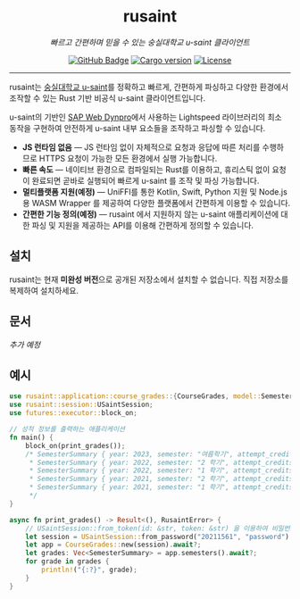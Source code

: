 <h1 align="center">rusaint</h1>
<p align="center" style="font-style: italic;">빠르고 간편하며 믿을 수 있는 숭실대학교 u-saint 클라이언트</p>
<p align="center">
    <a href="https://github.com/EATSTEAK/rusaint"><img alt="GitHub Badge" src="https://img.shields.io/badge/github-eatsteak/rusaint-8da0cb?style=for-the-badge&labelColor=555555&logo=github"></a>
    <a href="https://github.com/EATSTEAK/rusaint/releases"><img alt="Cargo version" src="https://img.shields.io/badge/dynamic/toml?url=https%3A%2F%2Fraw.githubusercontent.com%2FEATSTEAK%2Frusaint%2Fmain%2FCargo.toml&query=%24.package.version&prefix=v&style=for-the-badge&logo=rust&label=version"></a>
   <a href="https://github.com/EATSTEAK/rusaint/LICENSE.md"><img alt="License" src="https://img.shields.io/github/license/EATSTEAK/rusaint?style=for-the-badge"></a>
</p>

---

rusaint는 [숭실대학교 u-saint](https://saint.ssu.ac.kr)를 정확하고 빠르게, 간편하게 파싱하고 다양한 환경에서 조작할 수 있는 Rust 기반 비공식 u-saint 클라이언트입니다.

u-saint의 기반인 [SAP Web Dynpro](https://en.wikipedia.org/wiki/Web_Dynpro)에서 사용하는 Lightspeed 라이브러리의 최소 동작을 구현하여 안전하게 u-saint 내부 요소들을 조작하고 파싱할 수 있습니다.

- **JS 런타임 없음** — JS 런타임 없이 자체적으로 요청과 응답에 따른 처리를 수행하므로 HTTPS 요청이 가능한 모든 환경에서 실행 가능합니다.
- **빠른 속도** — 네이티브 환경으로 컴파일되는 Rust를 이용하고, 휴리스틱 없이 요청이 완료되면 곧바로 실행되어 빠르게 u-saint 를 조작 및 파싱 가능합니다.
- **멀티플랫폼 지원(예정)** — UniFFI를 통한 Kotlin, Swift, Python 지원 및 Node.js 용 WASM Wrapper 를 제공하여 다양한 플랫폼에서 간편하게 이용할 수 있습니다.
- **간편한 기능 정의(예정)** — rusaint 에서 지원하지 않는 u-saint 애플리케이션에 대한 파싱 및 지원을 제공하는 API를 이용해 간편하게 정의할 수 있습니다.

## 설치

rusaint는 현재 **미완성 버전**으로 공개된 저장소에서 설치할 수 없습니다. 직접 저장소를 복제하여 설치하세요.

## 문서

_추가 예정_

## 예시

```rust
use rusaint::application::course_grades::{CourseGrades, model::SemesterSummary};
use rusaint::session::USaintSession;
use futures::executor::block_on;

// 성적 정보를 출력하는 애플리케이션
fn main() {
    block_on(print_grades());
    /* SemesterSummary { year: 2023, semester: "여름학기", attempt_credits: 2.0, earn_credits: 2.0, pf_credits: 2.0, grade_points_avarage: 0.0, grade_points_sum: 0.0, arithmetic_mean: 0.0, semester_rank: (0, 0), general_rank: (0, 0), academic_probation: false, consult: false, flunked: false }
     * SemesterSummary { year: 2022, semester: "2 학기", attempt_credits: 17.5, earn_credits: 17.5, pf_credits: 0.5, grade_points_avarage: 4.5, grade_points_sum: 100.0, arithmetic_mean: 100.0, semester_rank: (1, 99), general_rank: (1, 99), academic_probation: false, consult: false, flunked: false }
     * SemesterSummary { year: 2022, semester: "1 학기", attempt_credits: 19.5, earn_credits: 19.5, pf_credits: 0.5, grade_points_avarage: 4.5, grade_points_sum: 100.0, arithmetic_mean: 100.0, semester_rank: (1, 100), general_rank: (1, 100), academic_probation: false, consult: false, flunked: false }
     * SemesterSummary { year: 2021, semester: "2 학기", attempt_credits: 19.5, earn_credits: 19.5, pf_credits: 0.5, grade_points_avarage: 4.5, grade_points_sum: 100.0, arithmetic_mean: 100.0, semester_rank: (1, 99), general_rank: (1, 99), academic_probation: false, consult: false, flunked: false }
     * SemesterSummary { year: 2021, semester: "1 학기", attempt_credits: 20.5, earn_credits: 20.5, pf_credits: 2.5, grade_points_avarage: 4.5, grade_points_sum: 100.0, arithmetic_mean: 100.0, semester_rank: (1, 103), general_rank: (1, 103), academic_probation: false, consult: false, flunked: false }
     */
}

async fn print_grades() -> Result<(), RusaintError> {
    // USaintSession::from_token(id: &str, token: &str) 을 이용하여 비밀번호 없이 SSO 토큰으로 로그인 할 수 있음
    let session = USaintSession::from_password("20211561", "password").await?;
    let app = CourseGrades::new(session).await?;
    let grades: Vec<SemesterSummary> = app.semesters().await?;
    for grade in grades {
        println!("{:?}", grade);
    }
}
```
